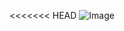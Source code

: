 <<<<<<< HEAD
![Image](https://github.com/user-attachments/assets/65f392e4-1e3f-421c-b53f-9a9adb56ca1c)

